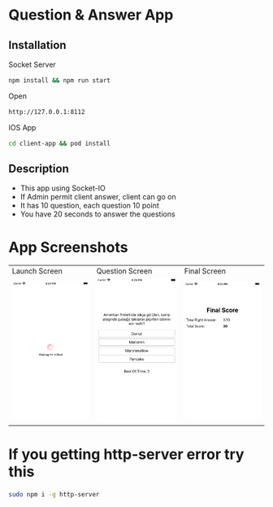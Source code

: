 # Question & Answer App

## Installation

Socket Server

```bash
npm install && npm run start
```

Open

```bash
http://127.0.0.1:8112
```

IOS App

```bash
cd client-app && pod install
```

## Description

- This app using Socket-IO
- If Admin permit client answer, client can go on
- It has 10 question, each question 10 point
- You have 20 seconds to answer the questions

# App Screenshots

<table>
  <tr>
    <td>Launch Screen</td>
     <td>Question Screen</td>
     <td>Final Screen</td>
  </tr>
  <tr>
    <td><img src="https://github.com/erdemildiz/socket-app/blob/master/screenshots/waiting.png?raw=true" width="350" /></td>
    <td><img src="https://github.com/erdemildiz/socket-app/blob/master/screenshots/question.png?raw=true" width="350" /></td>
    <td><img src="https://github.com/erdemildiz/socket-app/blob/master/screenshots/final.png?raw=true" width="350" /></td>
  </tr>
 </table>

# If you getting http-server error try this

```bash
sudo npm i -g http-server
```
